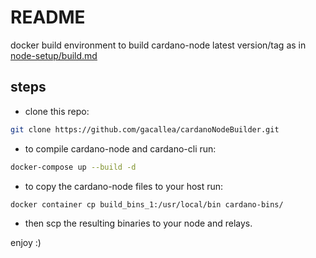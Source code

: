 # README #

docker build environment to build cardano-node latest version/tag as in [node-setup/build.md](https://github.com/input-output-hk/cardano-tutorials/blob/master/node-setup/build.md)

## steps ##

- clone this repo:

```bash
git clone https://github.com/gacallea/cardanoNodeBuilder.git
```

- to compile cardano-node and cardano-cli run:

```bash
docker-compose up --build -d
```

- to copy the cardano-node files to your host run:

```bash
docker container cp build_bins_1:/usr/local/bin cardano-bins/
```

- then scp the resulting binaries to your node and relays.

enjoy :)
